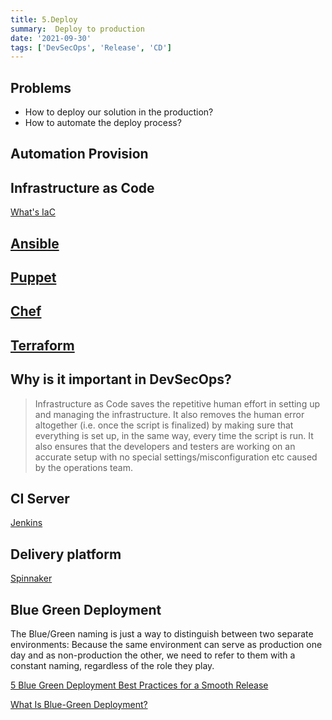 ```yaml
---
title: 5.Deploy
summary:  Deploy to production
date: '2021-09-30'
tags: ['DevSecOps', 'Release', 'CD']
---
```


## Problems

- How to deploy our solution in the production?
- How to automate the deploy process?

## Automation Provision

## Infrastructure as Code

[What's IaC](https://stackify.com/what-is-infrastructure-as-code-how-it-works-best-practices-tutorials/)

## [Ansible](https://www.ansible.com/overview/how-ansible-works)

## [Puppet](https://puppet.com/docs/puppet/7/puppet_index.html)

## [Chef](https://github.com/chef/chef)

## [Terraform](https://www.terraform.io/)

## Why is it important in DevSecOps?

> Infrastructure as Code saves the repetitive human effort in setting up and managing the infrastructure. It also removes the human error altogether (i.e. once the script is finalized) by making sure that everything is set up, in the same way, every time the script is run. It also ensures that the developers and testers are working on an accurate setup with no special settings/misconfiguration etc caused by the operations team.

## CI Server

[Jenkins](https://www.jenkins.io/)

## Delivery platform

[Spinnaker](https://spinnaker.io/)

## Blue Green Deployment

The Blue/Green naming is just a way to distinguish between two separate environments: Because the same environment can serve as production one day and as non-production the other, we need to refer to them with a constant naming, regardless of the role they play.

[5 Blue Green Deployment Best Practices for a Smooth Release](https://www.blazemeter.com/blog/blue-green-deployment-testing)

[What Is Blue-Green Deployment?](https://semaphoreci.com/blog/blue-green-deployment)
